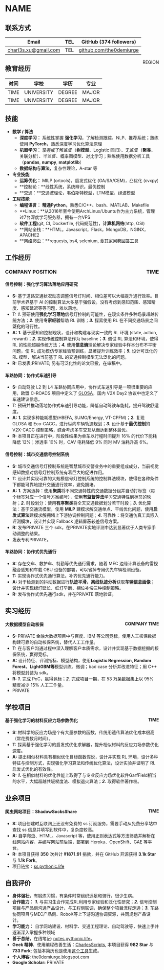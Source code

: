 # NAME

## 联系方式

| Email | TEL | GitHub (374 followers) |
| ---- | ---- | ---- |
| [charl3s.xu@gmail.com](mailto:charl3s.xu@gmail.com) | TEL | [github.com/the0demiurge](https://github.com/the0demiurge/) |

<span style="float:right;">REGION</span>

## 教育经历

| 时间 | 学校 | 学历 | 专业 |
| ---- | ---- | ---- | ---- |
| TIME | UNIVERSITY | DEGREE | MAJOR |
| TIME | UNIVERSITY | DEGREE | MAJOR |

## 技能

- **数学 / 算法**
  - **深度学习：** 系统性掌握 **强化学习**，了解检测跟踪、NLP、推荐系统；熟练使用 **PyTorch**，熟悉深度学习优化算法原理
  - **机器学习：** 掌握或了解监督（**树模型**、Logistic 回归）、无监督（**聚类**、关联分析）、半监督、概率图模型、对比学习；熟练使用数据分析工具（**pandas**, **numpy**, **matplotlib**）
  - **数据结构与算法**，复杂性理论，A-star 等
- **专业技能**
  - **运筹优化：** MILP (ortools)，启发式优化 (GA/SA/CEM)，凸优化 (cvxpy)
  - **控制论：**线性系统，系统辨识，最优控制
  - **交通：**交通波理论，韦伯斯特模型，LTM模型，绿波模型
- **工程技能**
  - **编程语言：** **精通Python**，熟悉C/C++、bash、MATLAB、Makefile
  - **Linux：**从2016年至今使用ArchLinux/Ubuntu作为主力系统，管理过7台深度学习服务器，拥有一台VPS
  - **软件工程**(git, CI, Dockerfile, 代码规范性)，**计算机网络**(http, OSI)
  - **网站全栈：**HTML，Javascript，Flask，MongoDB，NGINX，APACHE2
  - **网络爬虫：**requests, bs4, selenium, [食其家问卷回答工具](https://sukiya.dvorak.science/)

## 工作经历

### COMPANY POSITION <span style="float:right;">TIME</span>

#### 信号控制：强化学习算法落地应用研究

- **S:** 基于道路交通状况动态调整信号灯时间、相位差可以大幅提升通行效率。目前学术界基于 AI 的控制算法大多基于强假设，没有考虑到感知范围、感知精度、感知延迟等等问题，难以落地。
- **T:** ***1.*** 预研使用**强化学习落地**信号灯控制的可能性，在现实条件多种场景超越传统方法；***2.*** 使用**专家经验**帮助 RL 训练；***3.*** 探索使用 RL 在不同交通场景之间**泛化**的可行性。
- **A:** ***1.*** 基于感知和控制现状，设计和构建与现实一致的 RL 环境 (state, action, reward)；***2.*** 实现传统控制算法作为 baseline；***3.*** 调试 RL 算法和环境，使得 RL 的性能超越传统方法；***4.*** 使用**信息熵**理论解决专家经验中样本分布不平衡问题，使 RL 成功模仿专家经验预训练，显著提升训练效率；***5.*** 设计可泛化的 RL 模型，解决当前基于 RL 的交通控制模型无法泛化的问题。
- **R:** 已发表:PRIVATE; 另有可泛化性的论文已投，在审稿中。

#### 车路协同：协作式车速引导

- **S:** 自动驾驶 L2 到 L4 车路协同应用中，协作式车速引导是一项很重要的应用，欧盟 C-ROADS 项目中定义了 [GLOSA](https://www.c-roads-germany.de/english/c-its-services/glosa/)，国内 V2X Day2 协议中也定义了车速建议信息。
- **T:** 预研并推动落地协作式车速引导功能，降低自动驾驶车能耗，提升驾驶舒适度。
- **A:** ***1.*** 实现多种能耗模型(HBEFA, SUMO/Energy, VT-CPFM)；***2.*** 复现 GLOSA 和 Eco-CACC，进行纵向车辆轨迹规划；***3.*** 设计基于**最优控制**的 V2X-CACC 控制策略，综合考虑多车交互从而达到整体最优。
- **R:** 本项目正在进行中，阶段性结果为单车以行程时间提升 16% 的代价下能耗降低 12%；渗透率 10% 时，CAV 电耗降低 9% 同时 MV 油耗升高 6%。

#### 信号控制：城市交通信号控制系统

- **S:** 城市交通信号灯控制系统是智慧城市交警业务中的重要组成成分，当前视觉感知数据对信号灯控制系统有着巨大的促进作用。
- **T:** 设计并实现可靠的大规模信号灯控制系统的控制算法模块，使得在各种条件下都能可靠地提升交通通行效率，避免拥堵。
- **A:** ***1.*** 方案选择：使用**聚类**将不同交通特性的交通数据分组并自动打标签（每个标签对应一个信号方案编号），使用**有监督算法**学习交通特性到标签的映射；***2.*** 时段划分：使用**有序聚类**将全天交通数据划分若干时段；***3.*** 优化算法：基于交通流模型，使用 **MILP** 建模求解交通单点、干线优化问题，使用**启发式算法**建模求解拥堵上下游协调控制问题；***4.*** 可靠性：将交通仿真工具嵌入评测模块，设计并实现 Fallback 逻辑屏蔽较差信号方案。
- **R:** 发布PRIVATE 三个 sdk，在PRIVATE实地评测中达到显著优于人类专家手动调整的结果。
- 发表专利PRIVATE。

#### 车路协同：协作式优先通行

- **S:** 存在交车、救护车、特勤等优先通行需求，随着 MEC 边缘计算设备的雷视融合感知和车载 OBU 设备的部署，可以省掉专用优先车辆检测设备。
- **T:** 实现协作式优先通行算法，补齐优先通行能力。
- **A:** 对于检测到的抖动数据进行**轨迹平滑**，**离线轨迹分析**获取**车辆信息画像**；设计并实现绿灯延长、红灯早断、相位补偿三种控制策略。
- **R:** 发布协作式优先通行sdk，并在PRIVATE 落地验证。

## 实习经历

#### 大数据模型自动核保<span style="float:right;">COMPANY TIME</span>

- **S:** PRIVATE 金融大数据项目中与百度、IBM 等公司竞标，使用人工核保数据构建可靠的自动核保系统，替代人工工作量。
- **T:** 在与客户沟通过程中深入理解客户本质需求，设计并实现基于数据挖掘的核保系统，赢得竞标。
- **A:** 设计特征、评测指标、模型结构，使用**Logistic Regression, Random Forest、LightGBM等**模型训练、微调；bad case 分析并改进特征；用 C++ 将模型封装为 sdk。
- **R:** ***1.*** 完成 PoC，赢得竞标；***2.*** 完成项目一期，在 53 万条数据集上以 95% 精度减少 15% 人工工作量。
- PRIVATE

## 学校项目

#### 基于强化学习的材料反应力场参数优化<span style="float:right;">TIME</span>

- **S:** 材料学的反应力场是个有大量参数的函数，传统用遗传算法优化成本很高（常花费数月时间）。
- **T:** 探索基于强化学习的启发式优化求解器，提升相似材料的反应力场参数优化速度。
- **A:** 提出相似材料具有相似优化目标函数假说，设计并实现 RL 环境，设计多种特征与控制方式，实现强化学习算法和传统优化算法，设计实验并证明了 RL 启发式优化的有效性。
- **R:** ***1.*** 在相似材料的优化性能上取得了与专业反应力场优化软件GarfField相当的水平，大幅超越共轭梯度法、模拟退火算法；***2.*** 取得软件著作权。

## 业余项目

#### 爬虫网站项目：ShadowSocksShare<span style="float:right;">TIME</span>

- **S:** 项目创建时互联网上还没有免费的 ss 订阅服务，需要手动从免费分享站中查找 ss 信息并填写到软件中，复杂度较高。
- **A:** 自学爬虫、HTML、Javascript 等，使用正则表达式等方法筛选并解析在线网站内容，并编写网站前后端，部署到 Heroku、OpenShift、GAE 等平台。
- **R:** 本项目获得 **350** 次共计 **¥1871.91** 捐款，并在 GitHub 开源获得 **3.1k Star** 与 **1.1k Fork**。
- 项目链接：[ss.pythonic.life](https://ss.pythonic.life)

## 自我评价

- **身体强壮**，有锻炼习惯，有条件时常组织远足和骑行，很少生病。
- **合作能力：** ***1.*** 与实习生合作完成RL利用专家经验和泛化性研究；***2.*** 信号控制项目与产品侧沟通产品设计，与工程侧联调，确保整个项目流程走通；***3.*** 车路协同项目与MEC产品侧、RoboX等上下游沟通协调资源，共同规划产品设计。
- **学习能力：** 自学网站建设、材料学、交通工程理论、自动驾驶等，快速上手并逐渐深入掌握多种领域
- **善于总结**，在线笔记: [notes.pythonic.life](https://notes.pythonic.life)。
- **Geek 精神**，使用编程改善生活：[CharlesScripts](https://github.com/the0demiurge/CharlesScripts), 本项目获得 **982 Star** 与 **733 Fork**; 包括本简历也是使用[这个工具](https://notes.pythonic.life/B1-Management/HumanResource/Curriculum_Vitae/)生成。
- **个人博客:** [the0demiurge.blogspot.com](https://the0demiurge.blogspot.com/)
- **Google Scholar:** PRIVATE

